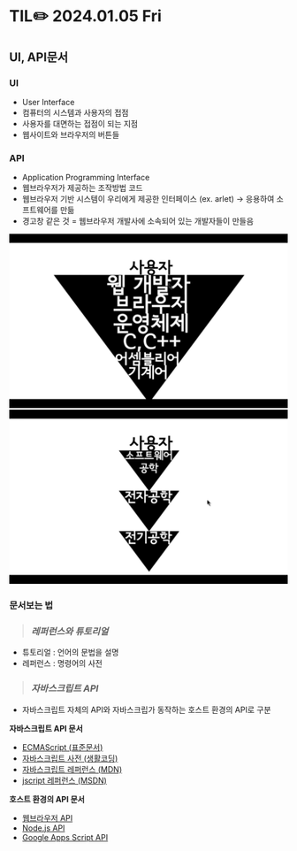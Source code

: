 # TIL✏️ 2024.01.05 Fri

## UI, API문서

### UI

- User Interface
- 컴퓨터의 시스템과 사용자의 접점
- 사용자를 대면하는 접점이 되는 지점
- 웹사이트와 브라우저의 버튼들

### API

- Application Programming Interface
- 웹브라우저가 제공하는 조작방법 코드
- 웹브라우저 기반 시스템이 우리에게 제공한 인터페이스 (ex. arlet) → 응용하여 소프트웨어를 만듦
- 경고창 같은 것 = 웹브라우저 개발사에 소속되어 있는 개발자들이 만들음
    
<img src="./img/24.01.05_UI_API.png">
    
<img src="./img/24.01.05_UI_API2.png">
    

### 문서보는 법

> ### ***레퍼런스와 튜토리얼***

- 튜토리얼 : 언어의 문법을 설명
- 레퍼런스 : 명령어의 사전

> ### ***자바스크립트 API***

- 자바스크립트 자체의 API와 자바스크립가 동작하는 호스트 환경의 API로 구분

**자바스크립트 API 문서**

- [ECMAScript (표준문서)](http://www.ecma-international.org/publications/standards/Ecma-262.htm)
- [자바스크립트 사전 (생활코딩)](http://opentutorials.org/course/50)
- [자바스크립트 레퍼런스 (MDN)](https://developer.mozilla.org/en-US/docs/Web/JavaScript/Reference)
- [jscript 레퍼런스 (MSDN)](http://msdn.microsoft.com/ko-kr/library/vstudio/z688wt03(v=vs.100).aspx)

**호스트 환경의 API 문서**

- [웹브라우저 API](https://developer.mozilla.org/en-US/docs/Web/API)
- [Node.js API](http://nodejs.org/api/)
- [Google Apps Script API](https://developers.google.com/apps-script/)
